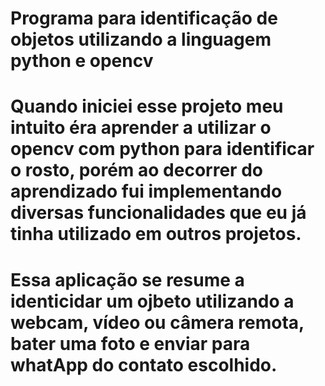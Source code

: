 # Programa para identificação de objetos utilizando a linguagem python e opencv

# Quando iniciei esse projeto meu intuito éra aprender a utilizar o opencv com python para identificar o rosto, porém ao decorrer do aprendizado fui implementando diversas funcionalidades que eu já tinha utilizado em outros projetos.

# Essa aplicação se resume a identicidar um ojbeto utilizando a webcam, vídeo ou câmera remota, bater uma foto e enviar para whatApp do contato escolhido.

